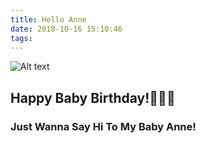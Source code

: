 ```yaml
---
title: Hello Anne
date: 2018-10-16 15:10:46
tags:
---
```


![Alt text](https://static.laravelacademy.org/wp-content/uploads/2016/06/laravel-birthday.jpg)

## Happy Baby Birthday!:birthday::strawberry::melon:
### Just Wanna Say Hi To My Baby Anne!